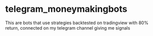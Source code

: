 # telegram_moneymakingbots
This are bots that use strategies backtested on tradingview with 80% return, connected on my telegram channel giving me signals
